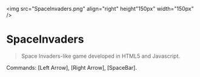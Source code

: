 <img src="SpaceInvaders.png" align="right" height"150px" width="150px" />
# SpaceInvaders

>Space Invaders-like game developed in HTML5 and Javascript.

Commands: [Left Arrow], [Right Arrow], [SpaceBar].
